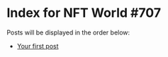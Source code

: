 # Index for NFT World #707
Posts will be displayed in the order below:

- [Your first post](./001-first.md)

